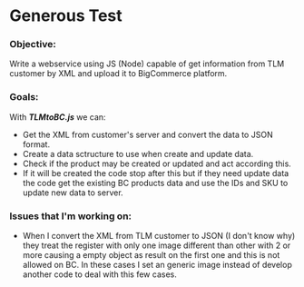 # Generous Test

### Objective:
Write a webservice using JS (Node) capable of get information from TLM customer by XML and upload it to BigCommerce platform.

### Goals:
With __*TLMtoBC.js*__ we can:
* Get the XML from customer's server and convert the data to JSON format. 
* Create a data sctructure to use when create and update data. 
* Check if the product may be created or updated and act according this. 
* If it will be created the code stop after this but if they need update data the code get the existing BC products data and use the IDs and SKU to update new data to server. 

### Issues that I'm working on:
* When I convert the XML from TLM customer to JSON (I don't know why) they treat the register with only one image different than other with 2 or more causing a empty object as result on the first one and this is not allowed on BC. In these cases I set an generic image instead of develop another code to deal with this few cases.


